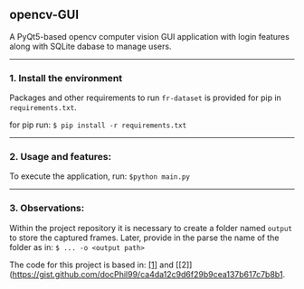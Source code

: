 ## opencv-GUI

A PyQt5-based opencv computer vision GUI application with login features along with SQLite dabase to manage users.

-----

### 1. Install the environment

Packages and other requirements to run `fr-dataset` is provided for pip in `requirements.txt`.

for pip run:
`$ pip install -r requirements.txt` 

-----

### 2. Usage and features:

To execute the application, run:
`$python main.py` 

----- 

### 3. Observations:

Within the project repository it is necessary to create a folder named `output` to store the captured frames. Later, provide in the parse the name of the folder as in:
`$ ... -o <output path>` 

The code for this project is based in: [[1]](https://stackoverflow.com/questions/44404349/pyqt-showing-video-stream-from-opencv) and [[2]](https://gist.github.com/docPhil99/ca4da12c9d6f29b9cea137b617c7b8b1.


